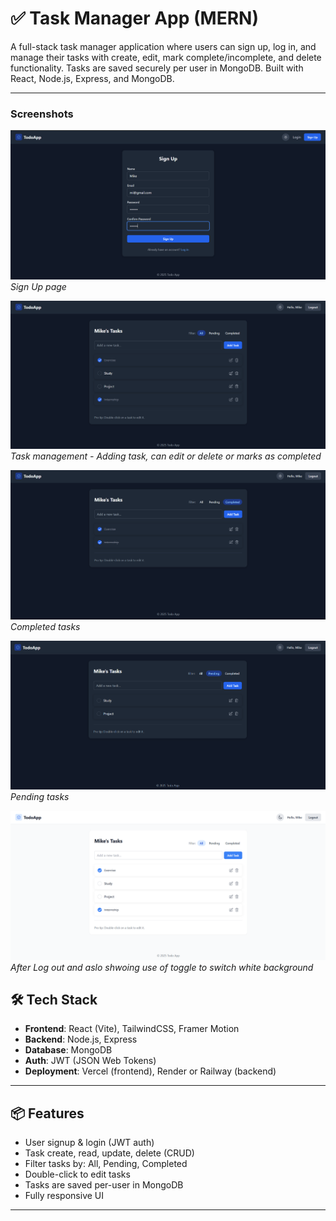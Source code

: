 # ✅ Task Manager App (MERN)

A full-stack task manager application where users can sign up, log in, and manage their tasks with create, edit, mark complete/incomplete, and delete functionality. Tasks are saved securely per user in MongoDB. Built with React, Node.js, Express, and MongoDB.

---

### Screenshots

![Welcome Screen](/signupPage.png)
*Sign Up page*

![Main Dashboard](/TasksDashboard.png)
*Task management - Adding task, can edit or delete or marks as completed*

![Welcome Screen](/img3.png)
*Completed tasks*

![Main Dashboard](/img4.png)
*Pending tasks*

![Main Dashboard](/img5.png)
*After Log out and aslo shwoing use of toggle to switch white background*




## 🛠 Tech Stack

- **Frontend**: React (Vite), TailwindCSS, Framer Motion
- **Backend**: Node.js, Express
- **Database**: MongoDB
- **Auth**: JWT (JSON Web Tokens)
- **Deployment**: Vercel (frontend), Render or Railway (backend)

---

## 📦 Features

- User signup & login (JWT auth)
- Task create, read, update, delete (CRUD)
- Filter tasks by: All, Pending, Completed
- Double-click to edit tasks
- Tasks are saved per-user in MongoDB
- Fully responsive UI

---


